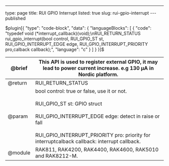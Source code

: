 ---
type: page
title: RUI GPIO Interrupt
listed: true
slug: rui-gpio-interrupt
---published

$plugin[{
    "type": "code-block",
    "data": {
        "languageBlocks": [
            {
                "code": "typedef void (*interrupt_callback)(void);\nRUI_RETURN_STATUS rui_gpio_interrupt(bool control, RUI_GPIO_ST st, RUI_GPIO_INTERRUPT_EDGE edge, RUI_GPIO_INTERRUPT_PRIORITY pro,calback callback);",
                "language": "c"
            }
        ]
    }
}]$

| @brief | This API is used to register external GPIO, it may lead to power current&nbsp;increase. e.g 130 µA in Nordic platform. | 
| ---- | ---- | 
| @return | RUI_RETURN_STATUS | 
| @param | bool control: true or false, use it or not.<br><br>RUI_GPIO_ST&nbsp;st: GPIO struct<br><br>                RUI_GPIO_INTERRUPT_EDGE edge: detect in raise or fall<br><br>                RUI_GPIO_INTERRUPT_PRIORITY pro: priority for interruptcalback callback: interrupt callback. | 
| @module | RAK811, RAK4200, RAK4400, RAK4600, RAK5010 and RAK8212-M. | 


